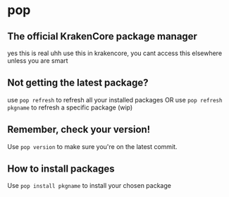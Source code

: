 # pop

## The official KrakenCore package manager
yes this is real uhh
use this in krakencore, you cant access this elsewhere unless you are smart

## Not getting the latest package?
use ```pop refresh``` to refresh all your installed packages
OR use ```pop refresh pkgname``` to refresh a specific package (wip)

## Remember, check your version!
Use ```pop version``` to make sure you're on the latest commit.

## How to install packages
Use ```pop install pkgname``` to install your chosen package
